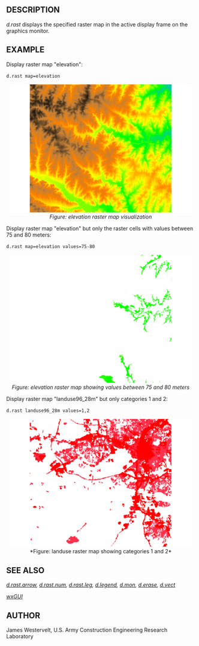 ## DESCRIPTION

*d.rast* displays the specified raster map in the active display frame
on the graphics monitor.

## EXAMPLE

Display raster map "elevation":

```bash
d.rast map=elevation
```

<div align="center" style="margin: 10px">

<img src="d_rast_elevation.png" data-border="0"
alt="d.rast elevation" />
*Figure: elevation raster map visualization*

</div>

Display raster map "elevation" but only the raster cells with values
between 75 and 80 meters:

```bash
d.rast map=elevation values=75-80
```

<div align="center" style="margin: 10px">

<img src="d_rast_elevation_values.png" data-border="0"
alt="d.rast elevation with values" />
*Figure: elevation raster map showing values between 75 and 80 meters*

</div>

Display raster map "landuse96_28m" but only categories 1 and 2:

```bash
d.rast landuse96_28m values=1,2
```

<div align="center" style="margin: 10px">

<img src="d_rast_landuse.png" data-border="0" alt="d.rast landuse" />
*Figure: landuse raster map showing categories 1 and 2*

</div>

## SEE ALSO

*[d.rast.arrow](d.rast.arrow.md), [d.rast.num](d.rast.num.md),
[d.rast.leg](d.rast.leg.md), [d.legend](d.legend.md), [d.mon](d.mon.md),
[d.erase](d.erase.md), [d.vect](d.vect.md)*

*[wxGUI](wxGUI.md)*

## AUTHOR

James Westervelt, U.S. Army Construction Engineering Research Laboratory
